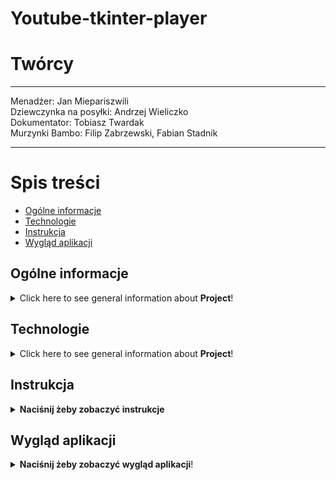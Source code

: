 # Youtube-tkinter-player

# Twórcy
--------------------------------------------------

Menadżer: Jan Miepariszwili<br>
Dziewczynka na posyłki: Andrzej Wieliczko <br>
Dokumentator: Tobiasz Twardak <br>
Murzynki Bambo: Filip Zabrzewski, Fabian Stadnik

---------------------------------------------------



# Spis treści
* [Ogólne informacje](#ogólne-informacje)
* [Technologie](#technologie)
* [Instrukcja](#instrukcja)
* [Wygląd aplikacji](#wygląd-aplikacji)




## Ogólne informacje
<details>
<summary>Click here to see general information about <b>Project</b>!</summary>
Program  służy do wyszukiwania filmików na youtubie i pobierania ich.
</details>

## Technologie
<details>
<summary>Click here to see general information about <b>Project</b>!</summary>
<b>Lorem ipsum</b>. Lorem ipsumLorem ipsumLorem ipsumLorem ipsumLorem
ipsumLorem ipsumLorem ipsumLorem ipsumLorem ipsumLorem ipsumLorem ipsumLorem
</details>


## Instrukcja
<details>
<summary><b>Naciśnij żeby zobaczyć instrukcje</b> </summary>
<b>1</b>. Komendy potrzebne do pobrania odpowienich bibliotek: <br>
    - pip install requests <br>
    - pip install yt-dlp<br>
    - pip install tkinter<br> <br>
<b>2</b>. Uruchom plik GUI2.py<br> <br>
<b>3</b>. Wpisz w polu wyszukiwania nazwę filmu który cię interesuje. Po naciśnięciu wybranego wyniku link do tego filmu skopiuje się do schowka.<br> <br>
<b>4</b>. Następnie naciśnij na przycisk open downloader, wklej link w odpowiednim oknie, wpisz format w oknie obok(działa tylko mp4) i  naciśnij przycisk download <br> <br>
<b>5</b>. Film zostanie pobrany w folderze z plikami aplikacji 
</details>


## Wygląd aplikacji
<details>
<summary><b>Naciśnij żeby zobaczyć wygląd aplikacji</b>!</summary>


    ![obrazek1projekt](https://github.com/user-attachments/assets/2827340b-8d02-431c-831f-970609c2c7bf)
    
    ![obrazek2projekt](https://github.com/user-attachments/assets/12818923-eb28-4b70-ae22-dbe9cb23cda2)

</details>

